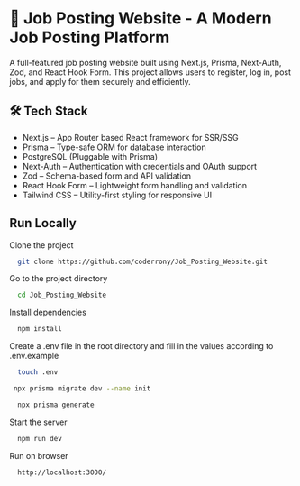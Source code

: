 # 🚀 Job Posting Website - A Modern Job Posting Platform
A full-featured job posting website built using Next.js, Prisma, Next-Auth, Zod, and React Hook Form. This project allows users to register, log in, post jobs, and apply for them securely and efficiently.

## 🛠 Tech Stack
- Next.js – App Router based React framework for SSR/SSG
- Prisma – Type-safe ORM for database interaction
- PostgreSQL  (Pluggable with Prisma)
- Next-Auth – Authentication with credentials and OAuth support
- Zod – Schema-based form and API validation
- React Hook Form – Lightweight form handling and validation
- Tailwind CSS – Utility-first styling for responsive UI


## Run Locally
Clone the project

```bash
  git clone https://github.com/coderrony/Job_Posting_Website.git
```

Go to the project directory

```bash
  cd Job_Posting_Website
```

Install dependencies

```bash
  npm install
```
Create a .env file in the root directory and fill in the values according to .env.example

```bash
  touch .env
```
```bash
 npx prisma migrate dev --name init
```
```bash
  npx prisma generate
```

Start the server

```bash
  npm run dev
```

Run on browser

```bash
  http://localhost:3000/
```



